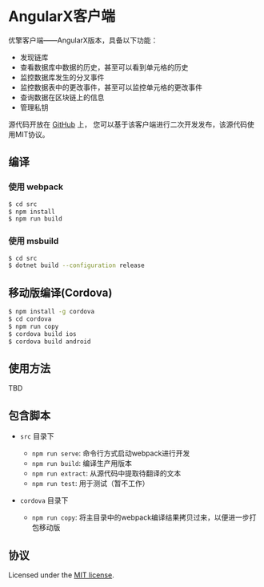 # AngularX客户端

优擎客户端——AngularX版本，具备以下功能：

* 发现链库
* 查看数据库中数据的历史，甚至可以看到单元格的历史
* 监控数据库发生的分叉事件
* 监控数据表中的更改事件，甚至可以监控单元格的更改事件
* 查询数据在区块链上的信息
* 管理私钥

源代码开放在 [GitHub](https://github.com/uchaindb/UClient) 上，
您可以基于该客户端进行二次开发发布，该源代码使用MIT协议。

## 编译

### 使用 webpack

```bash
$ cd src
$ npm install
$ npm run build
```

### 使用 msbuild

```bash
$ cd src
$ dotnet build --configuration release
```

## 移动版编译(Cordova)

```bash
$ npm install -g cordova
$ cd cordova
$ npm run copy
$ cordova build ios
$ cordova build android
```

## 使用方法

TBD

## 包含脚本

- `src` 目录下
  - `npm run serve`: 命令行方式启动webpack进行开发
  - `npm run build`: 编译生产用版本
  - `npm run extract`: 从源代码中提取待翻译的文本
  - `npm run test`: 用于测试（暂不工作）

- `cordova` 目录下
  - `npm run copy`: 将主目录中的webpack编译结果拷贝过来，以便进一步打包移动版

## 协议

Licensed under the [MIT license](LICENSE).
